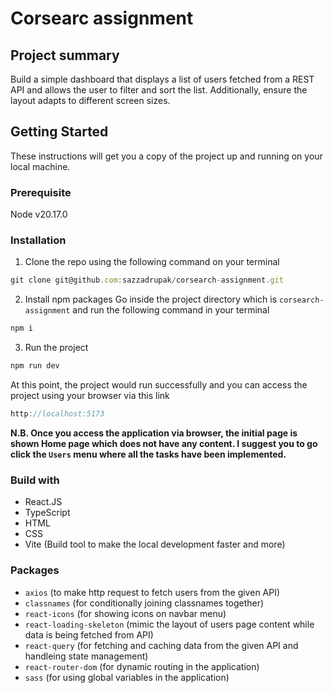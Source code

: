 # Corsearc assignment

## Project summary

Build a simple dashboard that displays a list of users fetched from a REST API and allows the user to filter
and sort the list. Additionally, ensure the layout adapts to different screen sizes.

## Getting Started

These instructions will get you a copy of the project up and running on your local machine.

### Prerequisite

Node v20.17.0

### Installation

1. Clone the repo using the following command on your terminal

```js
git clone git@github.com:sazzadrupak/corsearch-assignment.git
```

2. Install npm packages
   Go inside the project directory which is `corsearch-assignment` and run the following command in your terminal

```js
npm i
```

3. Run the project

```js
npm run dev
```

At this point, the project would run successfully and you can access the project using your browser via this link

```js
http://localhost:5173
```

<b>N.B. Once you access the application via browser, the initial page is shown Home page which does not have any content. I suggest you to go click the `Users` menu where all the tasks have been implemented.</b>

### Build with

- React.JS
- TypeScript
- HTML
- CSS
- Vite (Build tool to make the local development faster and more)

### Packages

- `axios` (to make http request to fetch users from the given API)
- `classnames` (for conditionally joining classnames together)
- `react-icons` (for showing icons on navbar menu)
- `react-loading-skeleton` (mimic the layout of users page content while data is being fetched from API)
- `react-query` (for fetching and caching data from the given API and handleing state management)
- `react-router-dom` (for dynamic routing in the application)
- `sass` (for using global variables in the application)
